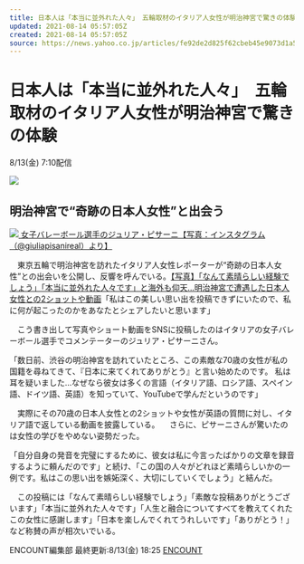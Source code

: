 ```yaml
---
title: 日本人は「本当に並外れた人々」　五輪取材のイタリア人女性が明治神宮で驚きの体験（ENCOUNT）
updated: 2021-08-14 05:57:05Z
created: 2021-08-14 05:57:05Z
source: https://news.yahoo.co.jp/articles/fe92de2d825f62cbeb45e9073d1a58c28f7f7489
---
```


# 日本人は「本当に並外れた人々」　五輪取材のイタリア人女性が明治神宮で驚きの体験

8/13(金) 7:10配信

[![](https://s.yimg.jp/images/news/cobranding/encount.png)](https://encount.press/)

## 明治神宮で“奇跡の日本人女性”と出会う

[![](https://amd-pctr.c.yimg.jp/r/iwiz-amd/20210813-00206790-encount-000-6-view.jpg?w=640&h=427&q=90&exp=10800&pri=l) 女子バレーボール選手のジュリア・ピサーニ【写真：インスタグラム（@giuliapisanireal）より】](https://news.yahoo.co.jp/articles/fe92de2d825f62cbeb45e9073d1a58c28f7f7489/images/000)

　東京五輪で明治神宮を訪れたイタリア人女性レポーターが“奇跡の日本人女性”との出会いを公開し、反響を呼んでいる。[【写真】「なんて素晴らしい経験でしょう」「本当に並外れた人々です」と海外も仰天…明治神宮で遭遇した日本人女性との2ショットや動画](https://encount.press/archives/206790/2/?utm_source=yahoonews&utm_medium=rss&utm_campaign=206790_6)「私はこの美しい思い出を投稿できずにいたので、私に何が起こったのかをあなたとシェアしたいと思います」

　こう書き出して写真やショート動画をSNSに投稿したのはイタリアの女子バレーボール選手でコメンテーターのジュリア・ピサーニさん。

「数日前、渋谷の明治神宮を訪れていたところ、この素敵な70歳の女性が私の国籍を尋ねてきて、『日本に来てくれてありがとう』と言い始めたのです。 私は耳を疑いました…なぜなら彼女は多くの言語（イタリア語、ロシア語、スペイン語、ドイツ語、英語）を知っていて、YouTubeで学んだというのです」

　実際にその70歳の日本人女性との2ショットや女性が英語の質問に対し、イタリア語で返している動画を披露している。
　さらに、ピサーニさんが驚いたのは女性の学びをやめない姿勢だった。

「自分自身の発音を完璧にするために、彼女は私に今言ったばかりの文章を録音するように頼んだのです」と続け、「この国の人々がどれほど素晴らしいかの一例です。私はこの思い出を嫉妬深く、大切にしていくでしょう」と結んだ。

　この投稿には「なんて素晴らしい経験でしょう」「素敵な投稿ありがとうございます」「本当に並外れた人々です」「人生と融合についてすべてを教えてくれたこの女性に感謝します」「日本を楽しんでくれてうれしいです」「ありがとう！」など称賛の声が相次いでいる。

ENCOUNT編集部
最終更新:8/13(金) 18:25
[ENCOUNT](https://news.yahoo.co.jp/media/encount)